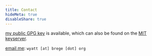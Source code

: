 ```yaml
---
title: Contact
hideMeta: true
disableShare: true 
---
```


[ my public GPG key](/brege-gpg.txt) is available, which can also be found on the [MIT keyserver](https://pgp.mit.edu/pks/lookup?search=0xEB3F25A8C5579EA6).

[ email me](wyatt@brege.org): `wyatt [at] brege [dot] org`

